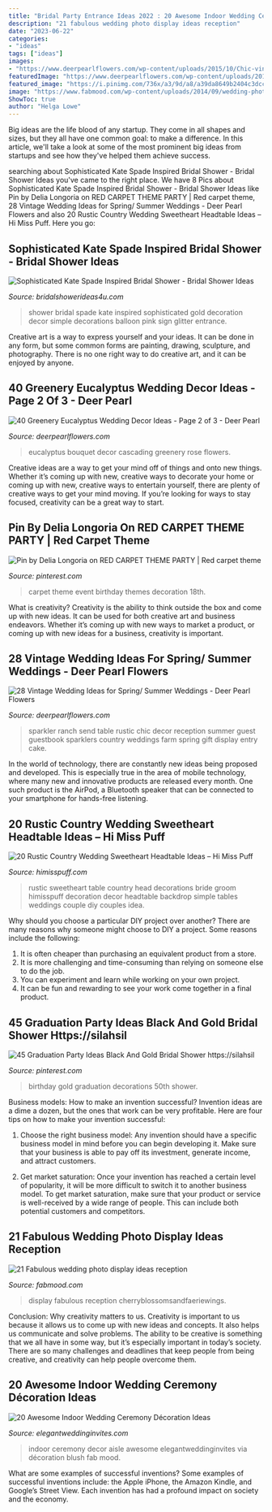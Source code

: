 ```yaml
---
title: "Bridal Party Entrance Ideas 2022 : 20 Awesome Indoor Wedding Ceremony Décoration Ideas"
description: "21 fabulous wedding photo display ideas reception"
date: "2023-06-22"
categories:
- "ideas"
tags: ["ideas"]
images:
- "https://www.deerpearlflowers.com/wp-content/uploads/2015/10/Chic-vintage-ranch-wedding-decor.jpg"
featuredImage: "https://www.deerpearlflowers.com/wp-content/uploads/2015/10/Chic-vintage-ranch-wedding-decor.jpg"
featured_image: "https://i.pinimg.com/736x/a3/9d/a8/a39da8649b2404c3dcc72c8de39e4789.jpg"
image: "https://www.fabmood.com/wp-content/uploads/2014/09/wedding-photo-display-ideas6.jpg"
ShowToc: true
author: "Helga Lowe"
---
```



Big ideas are the life blood of any startup. They come in all shapes and sizes, but they all have one common goal: to make a difference. In this article, we'll take a look at some of the most prominent big ideas from startups and see how they've helped them achieve success.

	

		
searching about Sophisticated Kate Spade Inspired Bridal Shower - Bridal Shower Ideas you've came to the right place. We have 8 Pics about Sophisticated Kate Spade Inspired Bridal Shower - Bridal Shower Ideas like Pin by Delia Longoria on RED CARPET THEME PARTY | Red carpet theme, 28 Vintage Wedding Ideas for Spring/ Summer Weddings - Deer Pearl Flowers and also 20 Rustic Country Wedding Sweetheart Headtable Ideas – Hi Miss Puff. Here you go:
		
    
## Sophisticated Kate Spade Inspired Bridal Shower - Bridal Shower Ideas

<img loading=lazy src="http://www.bridalshowerideas4u.com/wp-content/uploads/2016/05/Sophisticated-Kate-Spade-Inspired-Bridal-Shower-Glitter-Balloon-600x900.jpg" onerror="this.onerror=null;this.src='https://tse2.mm.bing.net/th?id=OIP.ZFA70pDuxEYHytlbn4s1qQHaLH&amp;pid=15.1';" alt="Sophisticated Kate Spade Inspired Bridal Shower - Bridal Shower Ideas">

_Source: bridalshowerideas4u.com_

>shower bridal spade kate inspired sophisticated gold decoration decor simple decorations balloon pink sign glitter entrance. 

	

Creative art is a way to express yourself and your ideas. It can be done in any form, but some common forms are painting, drawing, sculpture, and photography. There is no one right way to do creative art, and it can be enjoyed by anyone.

    
## 40 Greenery Eucalyptus Wedding Decor Ideas - Page 2 Of 3 - Deer Pearl

<img loading=lazy src="https://www.deerpearlflowers.com/wp-content/uploads/2016/12/Eucalyptus-Berries-and-White-Rose-Cascading-Bouquet-via-Corbin-Gurkin-Photography.jpg" onerror="this.onerror=null;this.src='https://tse4.mm.bing.net/th?id=OIP.AYhmw9imcCJXFw0YOZkdXwHaJH&amp;pid=15.1';" alt="40 Greenery Eucalyptus Wedding Decor Ideas - Page 2 of 3 - Deer Pearl">

_Source: deerpearlflowers.com_

>eucalyptus bouquet decor cascading greenery rose flowers. 

	

Creative ideas are a way to get your mind off of things and onto new things. Whether it’s coming up with new, creative ways to decorate your home or coming up with new, creative ways to entertain yourself, there are plenty of creative ways to get your mind moving. If you’re looking for ways to stay focused, creativity can be a great way to start.

    
## Pin By Delia Longoria On RED CARPET THEME PARTY | Red Carpet Theme

<img loading=lazy src="https://i.pinimg.com/736x/a3/9d/a8/a39da8649b2404c3dcc72c8de39e4789.jpg" onerror="this.onerror=null;this.src='https://tse1.mm.bing.net/th?id=OIP.224xkmXRYfSCqDzlrbwf0gHaJ4&amp;pid=15.1';" alt="Pin by Delia Longoria on RED CARPET THEME PARTY | Red carpet theme">

_Source: pinterest.com_

>carpet theme event birthday themes decoration 18th. 

	

What is creativity?
Creativity is the ability to think outside the box and come up with new ideas. It can be used for both creative art and business endeavors. Whether it’s coming up with new ways to market a product, or coming up with new ideas for a business, creativity is important.

    
## 28 Vintage Wedding Ideas For Spring/ Summer Weddings - Deer Pearl Flowers

<img loading=lazy src="https://www.deerpearlflowers.com/wp-content/uploads/2015/10/Chic-vintage-ranch-wedding-decor.jpg" onerror="this.onerror=null;this.src='https://tse4.mm.bing.net/th?id=OIP.mtcC2jVDvw54wDEZ6SRUcgHaLH&amp;pid=15.1';" alt="28 Vintage Wedding Ideas for Spring/ Summer Weddings - Deer Pearl Flowers">

_Source: deerpearlflowers.com_

>sparkler ranch send table rustic chic decor reception summer guest guestbook sparklers country weddings farm spring gift display entry cake. 

	

In the world of technology, there are constantly new ideas being proposed and developed. This is especially true in the area of mobile technology, where many new and innovative products are released every month. One such product is the AirPod, a Bluetooth speaker that can be connected to your smartphone for hands-free listening.

    
## 20 Rustic Country Wedding Sweetheart Headtable Ideas – Hi Miss Puff

<img loading=lazy src="https://www.himisspuff.com/wp-content/uploads/2019/11/Rustic-country-wedding-sweetheart-head-table-decoration-ideas-2.jpg" onerror="this.onerror=null;this.src='https://tse1.mm.bing.net/th?id=OIP.1pYNe3B-99YHSezwNufT6AHaLH&amp;pid=15.1';" alt="20 Rustic Country Wedding Sweetheart Headtable Ideas – Hi Miss Puff">

_Source: himisspuff.com_

>rustic sweetheart table country head decorations bride groom himisspuff decoration decor headtable backdrop simple tables weddings couple diy couples idea. 

	

Why should you choose a particular DIY project over another?
There are many reasons why someone might choose to DIY a project. Some reasons include the following: 
1) It is often cheaper than purchasing an equivalent product from a store.
2) It is more challenging and time-consuming than relying on someone else to do the job.
3) You can experiment and learn while working on your own project.
4) It can be fun and rewarding to see your work come together in a final product.

    
## 45 Graduation Party Ideas Black And Gold Bridal Shower Https://silahsil

<img loading=lazy src="https://i.pinimg.com/736x/66/82/2e/66822e5d5ec4c8644641903d6f671730.jpg" onerror="this.onerror=null;this.src='https://tse2.mm.bing.net/th?id=OIP.nilKmf5nytvDtnf_oAP1eAHaJ3&amp;pid=15.1';" alt="45 Graduation Party Ideas Black And Gold Bridal Shower https://silahsil">

_Source: pinterest.com_

>birthday gold graduation decorations 50th shower. 

	

Business models: How to make an invention successful?
Invention ideas are a dime a dozen, but the ones that work can be very profitable. Here are four tips on how to make your invention successful:
1. Choose the right business model: Any invention should have a specific business model in mind before you can begin developing it. Make sure that your business is able to pay off its investment, generate income, and attract customers.

2. Get market saturation: Once your invention has reached a certain level of popularity, it will be more difficult to switch it to another business model. To get market saturation, make sure that your product or service is well-received by a wide range of people. This can include both potential customers and competitors.


    
## 21 Fabulous Wedding Photo Display Ideas Reception

<img loading=lazy src="https://www.fabmood.com/wp-content/uploads/2014/09/wedding-photo-display-ideas6.jpg" onerror="this.onerror=null;this.src='https://tse1.mm.bing.net/th?id=OIP.rvrr-VUAWwWimZLpI1OPfQHaLH&amp;pid=15.1';" alt="21 Fabulous wedding photo display ideas reception">

_Source: fabmood.com_

>display fabulous reception cherryblossomsandfaeriewings. 

	

Conclusion: Why creativity matters to us.
Creativity is important to us because it allows us to come up with new ideas and concepts. It also helps us communicate and solve problems. The ability to be creative is something that we all have in some way, but it’s especially important in today’s society. There are so many challenges and deadlines that keep people from being creative, and creativity can help people overcome them.

    
## 20 Awesome Indoor Wedding Ceremony Décoration Ideas

<img loading=lazy src="https://www.elegantweddinginvites.com/wedding-blog/wp-content/uploads/2015/12/gorgeous-indoor-wedding-aisle-decor-ideas.jpg" onerror="this.onerror=null;this.src='https://tse2.mm.bing.net/th?id=OIP.qI4ikUZyruyIF62gQatvnQHaJa&amp;pid=15.1';" alt="20 Awesome Indoor Wedding Ceremony Décoration Ideas">

_Source: elegantweddinginvites.com_

>indoor ceremony decor aisle awesome elegantweddinginvites via décoration blush fab mood. 

	

What are some examples of successful inventions?
Some examples of successful inventions include: the Apple iPhone, the Amazon Kindle, and Google’s Street View. Each invention has had a profound impact on society and the economy.

